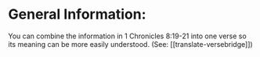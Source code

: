 # General Information:

You can combine the information in 1 Chronicles 8:19-21 into one verse so its meaning can be more easily understood. (See: [[translate-versebridge]])